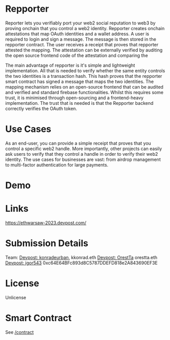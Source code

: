 # Repporter

Reporter lets you verifiably port your web2 social reputation to web3 by proving onchain that you control a web2 identity. Repporter creates onchain attestations that map OAuth identities and a wallet address. A user is required to login and sign a message. The message is then stored in the repporter contract. The user receives a receipt that proves that repporter attested the mapping. The attestation can be externally verified by auditing the open source frontend code of the attestation and comparing the  

The main advantage of repporter is it's simple and lightweight implementation. All that is needed to verify whether the same entity controls the two identities is a transaction hash. This hash proves that the repporter smart contract has signed a message that maps the two identities. The mapping mechanism relies on an open-source frontend that can be audited and verified and standard firebase functionalities. Whilst this requires some trust, it is minimised through open-sourcing and a frontend-heavy implementation. The trust that is needed is that the Repporter backend correctly verifies the OAuth token. 

# Use Cases

As an end-user, you can provide a simple receipt that proves that you control a specific web2 handle. More importantly, other projects can easily ask users to verify that they control a handle in order to verify their web2 identity. The use cases for businesses are vast: from airdrop management to multi-factor authentication for large payments.

# Demo

# Links
https://ethwarsaw-2023.devpost.com/

# Submission Details

Team: 
[Devpost: konradeurban](https://devpost.com/konradeurban), kkonrad.eth
[Devpost: OrestTa](https://devpost.com/OrestTa) orestta.eth
[Devpost: igor543](https://devpost.com/igor543) 0xc64E64BFc893d8C5787DDEFD818e2A843690EF3E

# License

Unlicense

# Smart Contract

See [/contract](/contract)
    